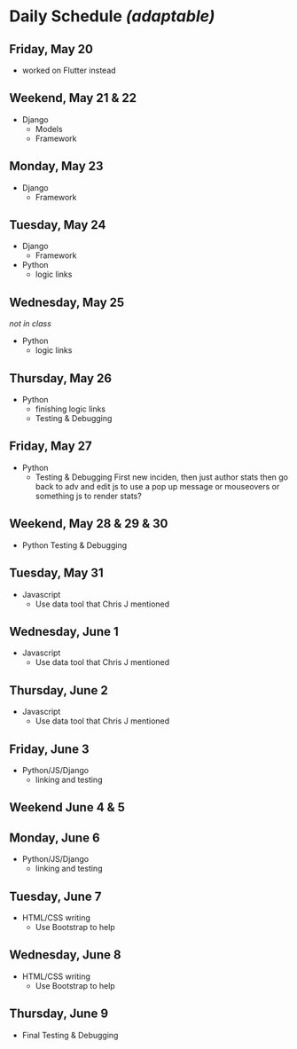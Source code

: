 # Daily Schedule *(adaptable)*

## Friday, May 20

* worked on Flutter instead

## Weekend, May 21 & 22

* Django
    * Models
    * Framework

## Monday, May 23

* Django
    * Framework

## Tuesday, May 24

* Django
    * Framework
* Python
    * logic links

## Wednesday, May 25
*not in class*
* Python
    * logic links

## Thursday, May 26

* Python
    * finishing logic links
    * Testing & Debugging

## Friday, May 27

* Python
    * Testing & Debugging
    First new inciden, then just author stats
    then go back to adv and edit
    js to use a pop up message or mouseovers or something
    js to render stats?

## Weekend, May 28 & 29 & 30

* Python
    Testing & Debugging

## Tuesday, May 31

* Javascript
    * Use data tool that Chris J mentioned

## Wednesday, June 1    

* Javascript
    * Use data tool that Chris J mentioned

## Thursday, June 2

* Javascript
    * Use data tool that Chris J mentioned

## Friday, June 3

* Python/JS/Django
    * linking and testing

## Weekend June 4 & 5


## Monday, June 6

* Python/JS/Django
    * linking and testing

## Tuesday, June 7

* HTML/CSS writing
    * Use Bootstrap to help

## Wednesday, June 8

* HTML/CSS writing
    * Use Bootstrap to help

## Thursday, June 9

* Final Testing & Debugging
